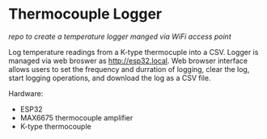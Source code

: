 # Thermocouple Logger

_repo to create a temperature logger manged via WiFi access point_

Log temperature readings from a K-type thermocuple into a CSV. Logger is managed via web broswer as http://esp32.local. Web browser interface allows users to set the frequency and durration of logging, clear the log, start logging operations, and download the log as a CSV file. 

Hardware:
 - ESP32
 - MAX6675 thermocouple amplifier
 - K-type thermocouple

